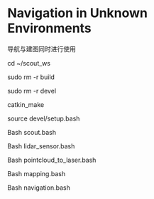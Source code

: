 # Navigation in Unknown Environments
导航与建图同时进行使用

cd ~/scout_ws

sudo rm -r build

sudo rm -r devel

catkin_make

source devel/setup.bash

Bash scout.bash

Bash lidar_sensor.bash

Bash pointcloud_to_laser.bash

Bash mapping.bash

Bash navigation.bash
